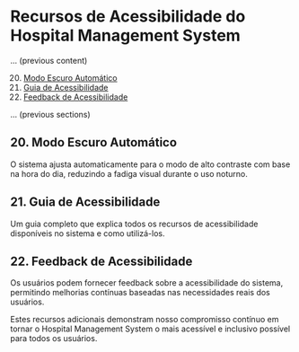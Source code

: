 # Recursos de Acessibilidade do Hospital Management System

... (previous content)

20. [Modo Escuro Automático](#20-modo-escuro-automático)
21. [Guia de Acessibilidade](#21-guia-de-acessibilidade)
22. [Feedback de Acessibilidade](#22-feedback-de-acessibilidade)

... (previous sections)

## 20. Modo Escuro Automático

O sistema ajusta automaticamente para o modo de alto contraste com base na hora do dia, reduzindo a fadiga visual durante o uso noturno.

## 21. Guia de Acessibilidade

Um guia completo que explica todos os recursos de acessibilidade disponíveis no sistema e como utilizá-los.

## 22. Feedback de Acessibilidade

Os usuários podem fornecer feedback sobre a acessibilidade do sistema, permitindo melhorias contínuas baseadas nas necessidades reais dos usuários.

Estes recursos adicionais demonstram nosso compromisso contínuo em tornar o Hospital Management System o mais acessível e inclusivo possível para todos os usuários.

